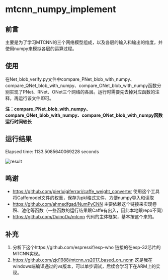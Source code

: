 # mtcnn_numpy_implement

## 前言

主要是为了学习MTCNN的三个网络模型组成，以及各层的输入和输出的维度，并使用numpy来模拟各层的运算过程。
    
## 使用

在Net_blob_verify.py文件中compare_PNet_blob_with_numpy、compare_QNet_blob_with_numpy、compare_ONet_blob_with_numpy函数分别实现了PNet、RNet、ONet三个网络的各层。运行时需要先去掉对应函数的注释，再运行该文件即可。

**注：compare_PNet_blob_with_numpy、compare_QNet_blob_with_numpy、compare_ONet_blob_with_numpy函数运行时间较长**

## 运行结果

Elapsed time: 1133.5085640069228 seconds

![result](https://github.com/zjd1988/mtcnn_numpy_implement/blob/master/result.jpg)

## 鸣谢

* https://github.com/pierluigiferrari/caffe_weight_converter 使用这个工具将Caffemodel文件的权重，保存为pkl格式文件，方便numpy导入和读取
* https://github.com/ahmedfgad/NumPyCNN 主要依赖这个链接来实现卷积、池化等函数（一些函数的运行结果跟Caffe有出入，因此本地跟repo不同）
* https://github.com/DuinoDu/mtcnn 代码的主体框架，基本按这个来的。

## 补充

1. 分析下这个https://github.com/espressif/esp-who 链接的在esp-32芯片的MTCNN实现。
2. https://github.com/zjd1988/mtcnn_vs2017_based_on_ncnn 这是我在windows端编译通过的vs版本，可以单步调试，后续会学习下在ARM上的实现。
